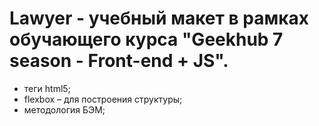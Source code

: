# Lawyer - учебный макет в рамках обучающего курса "Geekhub 7 season - Front-end + JS".

- теги html5;
- flexbox – для построения структуры;
- методология БЭМ;

